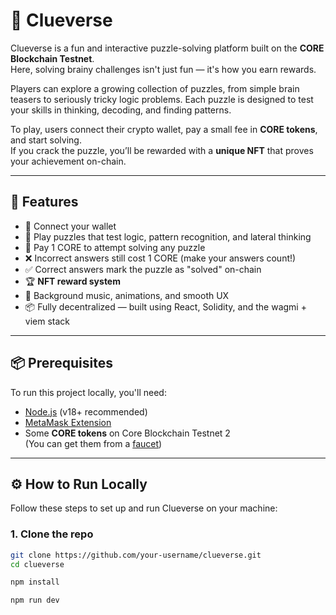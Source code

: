 # 🧩 Clueverse

Clueverse is a fun and interactive puzzle-solving platform built on the **CORE Blockchain Testnet**.  
Here, solving brainy challenges isn't just fun — it's how you earn rewards.

Players can explore a growing collection of puzzles, from simple brain teasers to seriously tricky logic problems. Each puzzle is designed to test your skills in thinking, decoding, and finding patterns.

To play, users connect their crypto wallet, pay a small fee in **CORE tokens**, and start solving.  
If you crack the puzzle, you’ll be rewarded with a **unique NFT** that proves your achievement on-chain.

---

## 🚀 Features

- 🔐 Connect your wallet
- 🧠 Play puzzles that test logic, pattern recognition, and lateral thinking
- 💸 Pay 1 CORE to attempt solving any puzzle
- ❌ Incorrect answers still cost 1 CORE (make your answers count!)
- ✅ Correct answers mark the puzzle as "solved" on-chain
- 🏆 **NFT reward system**
- 🎵 Background music, animations, and smooth UX
- 📦 Fully decentralized — built using React, Solidity, and the wagmi + viem stack

---

## 📦 Prerequisites

To run this project locally, you'll need:

- [Node.js](https://nodejs.org/) (v18+ recommended)
- [MetaMask Extension](https://metamask.io/)
- Some **CORE tokens** on Core Blockchain Testnet 2  
  (You can get them from a [faucet](https://scan.test2.btcs.network/faucet))

---

## ⚙️ How to Run Locally

Follow these steps to set up and run Clueverse on your machine:

### 1. Clone the repo

```bash
git clone https://github.com/your-username/clueverse.git
cd clueverse

npm install

npm run dev
```
